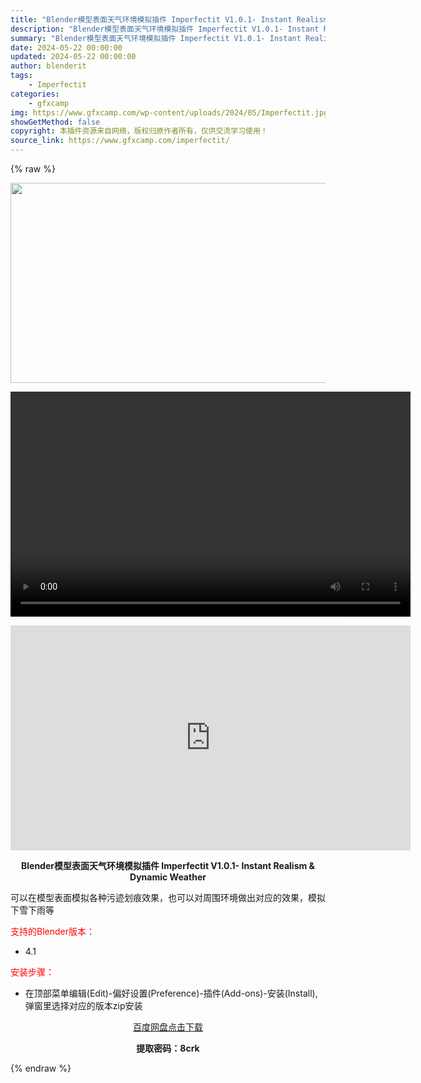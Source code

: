 ```yaml
---
title: "Blender模型表面天气环境模拟插件 Imperfectit V1.0.1- Instant Realism & Dynamic Weather"
description: "Blender模型表面天气环境模拟插件 Imperfectit V1.0.1- Instant Realism & Dynamic Weather 可以在模型表面模拟各种污迹划痕效果，也可以对..."
summary: "Blender模型表面天气环境模拟插件 Imperfectit V1.0.1- Instant Realism & Dynamic Weather 可以在模型表面模拟各种污迹划痕效果，也可以对..."
date: 2024-05-22 00:00:00
updated: 2024-05-22 00:00:00
author: blenderit
tags: 
    - Imperfectit
categories:
    - gfxcamp
img: https://www.gfxcamp.com/wp-content/uploads/2024/05/Imperfectit.jpg
showGetMethod: false
copyright: 本插件资源来自网络，版权归原作者所有，仅供交流学习使用！
source_link: https://www.gfxcamp.com/imperfectit/
---
```


{% raw %}
<div><p><img decoding="async" class="aligncenter size-full wp-image-121484" src="https://www.gfxcamp.com/wp-content/uploads/2024/05/Imperfectit.jpg" data-src="https://www.gfxcamp.com/wp-content/uploads/2024/05/Imperfectit.jpg" alt="" width="640" height="320" data-srcset="https://www.gfxcamp.com/wp-content/uploads/2024/05/Imperfectit.jpg 640w, https://www.gfxcamp.com/wp-content/uploads/2024/05/Imperfectit-150x75.jpg 150w" data-sizes="(max-width: 640px) 100vw, 640px"><br>
</p><center><div style="width: 640px;" class="wp-video"><!--[if lt IE 9]><script>document.createElement('video');</script><![endif]-->
<video class="wp-video-shortcode" id="video-121481-1" width="640" height="360" preload="true" controls="controls"><source type="video/mp4" src="http://cloud.video.taobao.com/play/u/null/p/1/e/6/t/1/463589733660.mp4?_=1"></source><a href="http://cloud.video.taobao.com/play/u/null/p/1/e/6/t/1/463589733660.mp4">http://cloud.video.taobao.com/play/u/null/p/1/e/6/t/1/463589733660.mp4</a></video></div></center><p style="text-align: center;"><iframe loading="lazy" src="https://player.youku.com/embed/XNjM5MjQ5OTM5Ng==" width="640" height="360" frameborder="0" allowfullscreen="allowfullscreen" data-mce-fragment="1"></iframe></p><p style="text-align: center;"><strong>Blender模型表面天气环境模拟插件 Imperfectit V1.0.1- Instant Realism &amp; Dynamic Weather</strong></p><p>可以在模型表面模拟各种污迹划痕效果，也可以对周围环境做出对应的效果，模拟下雪下雨等</p><p style="text-align: left;"><span style="color: #ff0000;">支持的Blender版本：</span></p><ul>
<li style="text-align: left;">4.1</li>
</ul><p><span style="color: #ff0000;">安装步骤：</span></p><ul>
<li>在顶部菜单编辑(Edit)-偏好设置(Preference)-插件(Add-ons)-安装(Install),弹窗里选择对应的版本zip安装</li>
</ul><p style="text-align: center;"><a class="maxbutton-3 maxbutton maxbutton-baidu" target="_blank" rel="noopener" href="https://pan.baidu.com/s/1K6nUNQHPOMLyh4iICA_Hdw?pwd=8crk"><span class="mb-text">百度网盘点击下载</span></a></p><p style="text-align: center;"><strong>提取密码：8crk</strong></p></div>
<div style="display: none">gfxcamp</div>
{% endraw %}